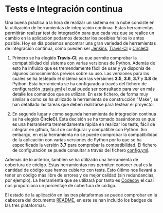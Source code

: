 # Tests e Integración continua

Una buena práctica a la hora de realizar un sistema en la nube consiste en la utilización de herramientas de integración continua. Estas herramientas permitirán realizar test de integración para que cada vez que se realice un cambio en la aplicación podamos detectar los posibles fallos lo antes posible. Hoy en día podemos encontrar una gran variedad de herramientas de integración continua, como pueden ser [Jenkins](https://jenkins.io/), [Travis-CI](https://travis-ci.org/) o [CircleCI](https://circleci.com/).

1. Primero se ha elegido **Travis-CI**, ya que permite comprobar la compatibilidad del sistema con varias versiones de Python. Además de esto ha influido que es tremendamente fácil de usar y ya disponía de algunos conocimientos previos sobre su uso. Las versiones para las cuales se ha testeado el sistema son las versiones **3.5**, **3.6**, **3.7** y **3.8** de Python. Esta herramienta se ha configurado a través del fichero de configuración [.travis.yml](../.travis.yml) el cual puede ser consultado para ver en más detalle los comandos que se utilizan. En este fichero, de forma muy similar a como se ha utilizado la herramienta de construcción "Make", se han detallado las tareas que deben realizarse para testear el proyecto.

2. En segundo lugar y como segunda herramienta de integración continua se ha elegido **CircleCI**. Esta decisión se ha tomado basándonos en que es una herramienta tremendamente rápida en realizar los tests, fácil de integrar en github, fácil de configurar y compatible con Python. Sin embargo, en esta herramienta no se puede comprobar la compatibilidad de la aplicación con varias versiones de Python por lo que se ha especificado la versión **3.7** para comprobar la compatibilidad. El fichero de configuración se puede consultar a través del fichero [config.yml](../.circleci/config.yml).

Además de lo anterior, también se ha utilizado una herramienta de cobertura de código. Estas herramientas nos permiten conocer cual es la cantidad de código que hemos cubierto con tests. Esto último nos llevará a tener un código más libre de errores y de mejor calidad (sin redundancias, por ejemplo). La herramienta que se utilizará por tanto es [Codecov](https://codecov.io/) el cual nos proporciona un porcentaje de cobertura de código.

El estado de la aplicación en las tres plataformas se puede comprobar en la cabecera del documento [README](../README.md), en este se han incluido los badges de las tres plataformas.
